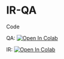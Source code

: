 # IR-QA
Code

QA:
[![Open In Colab](https://colab.research.google.com/assets/colab-badge.svg)](https://github.com/the-SQuAD-squad/IR-QA/blob/main/QA.ipynb)

IR:
[![Open In Colab](https://colab.research.google.com/assets/colab-badge.svg)](https://github.com/the-SQuAD-squad/IR-QA/blob/main/IR.ipynb)

